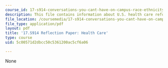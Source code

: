 ```yaml
---
course_id: 17-s914-conversations-you-cant-have-on-campus-race-ethnicity-gender-and-identity-spring-2012
description: This file contains information about U.S. health care reform.
file_location: /coursemedia/17-s914-conversations-you-cant-have-on-campus-race-ethnicity-gender-and-identity-spring-2012/5c00571d2dbcc50c5361200ac5cf6a06_MIT17_S914S12_health1.pdf
file_type: application/pdf
layout: pdf
title: '17.S914 Reflection Paper: Health Care'
type: course
uid: 5c00571d2dbcc50c5361200ac5cf6a06

---
```

None